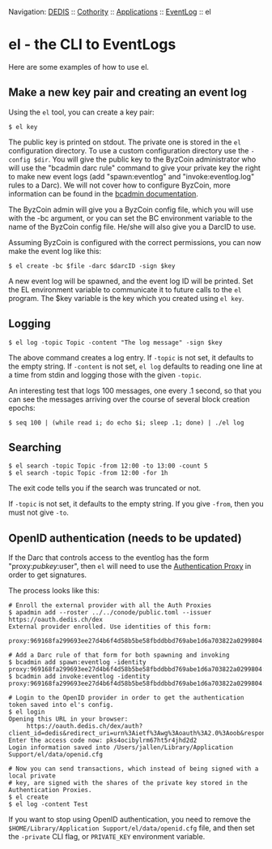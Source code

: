 Navigation: [DEDIS](https://github.com/dedis/doc/tree/master/README.md) ::
[Cothority](https://github.com/dedis/cothority/tree/main/README.md) ::
[Applications](https://github.com/dedis/cothority/blob/main/doc/Applications.md) ::
[EventLog](https://github.com/dedis/cothority/blob/main/eventlog/README.md) ::
el

# el - the CLI to EventLogs

Here are some examples of how to use el.

## Make a new key pair and creating an event log

Using the `el` tool, you can create a key pair:

```
$ el key
```

The public key is printed on stdout. The private one is stored in the `el`
configuration directory. To use a custom configuration directory use the
`-config $dir`. You will give the public key to the ByzCoin administrator who
will use the "bcadmin darc rule" command to give your private key the right to
make new event logs (add "spawn:eventlog" and "invoke:eventlog.log" rules to a
Darc). We will not cover how to configure ByzCoin, more information can be
found in the [bcadmin documentation](../../byzcoin/bcadmin/README.md).

The ByzCoin admin will give you a ByzCoin config file, which you will use with
the -bc argument, or you can set the BC environment variable to the name of the
ByzCoin config file. He/she will also give you a DarcID to use.

Assuming ByzCoin is configured with the correct permissions, you can now make
the event log like this:

```
$ el create -bc $file -darc $darcID -sign $key
```

A new event log will be spawned, and the event log ID will be printed. Set the
EL environment variable to communicate it to future calls to the `el` program.
The $key variable is the key which you created using `el key`.

## Logging

```
$ el log -topic Topic -content "The log message" -sign $key
```

The above command creates a log entry. If `-topic` is not set, it defaults to
the empty string. If `-content` is not set, `el log` defaults to reading one
line at a time from stdin and logging those with the given `-topic`.

An interesting test that logs 100 messages, one every .1 second, so
that you can see the messages arriving over the course of several
block creation epochs:

```
$ seq 100 | (while read i; do echo $i; sleep .1; done) | ./el log
```

## Searching

```
$ el search -topic Topic -from 12:00 -to 13:00 -count 5
$ el search -topic Topic -from 12:00 -for 1h
```

The exit code tells you if the search was truncated or not.

If `-topic` is not set, it defaults to the empty string. If you give
`-from`, then you must not give `-to`.

## OpenID authentication (needs to be updated)

If the Darc that controls access to the eventlog has the form
"proxy:$pubkey:$user", then `el` will need to use the
[Authentication Proxy](../../authprox/README.md) in order to get signatures.

The process looks like this:

```
# Enroll the external provider with all the Auth Proxies
$ apadmin add --roster ../../conode/public.toml --issuer https://oauth.dedis.ch/dex
External provider enrolled. Use identities of this form:
	 proxy:969168fa299693ee27d4b6f4d58b5be58fbddbbd769abe1d6a703822a0299804:user@example.com

# Add a Darc rule of that form for both spawning and invoking
$ bcadmin add spawn:eventlog -identity proxy:969168fa299693ee27d4b6f4d58b5be58fbddbbd769abe1d6a703822a0299804:user@example.com
$ bcadmin add invoke:eventlog -identity proxy:969168fa299693ee27d4b6f4d58b5be58fbddbbd769abe1d6a703822a0299804:user@example.com

# Login to the OpenID provider in order to get the authentication token saved into el's config.
$ el login
Opening this URL in your browser:
	 https://oauth.dedis.ch/dex/auth?client_id=dedis&redirect_uri=urn%3Aietf%3Awg%3Aoauth%3A2.0%3Aoob&response_type=code&scope=offline_access+openid+email&state=none
Enter the access code now: pks4ocibylrm67ht5r4jhd2d2
Login information saved into /Users/jallen/Library/Application Support/el/data/openid.cfg

# Now you can send transactions, which instead of being signed with a local private
# key, are signed with the shares of the private key stored in the Authentication Proxies.
$ el create
$ el log -content Test
```

If you want to stop using OpenID authentication, you need to remove the
`$HOME/Library/Application Support/el/data/openid.cfg` file, and then set the `-private`
CLI flag, or `PRIVATE_KEY` environment variable.
